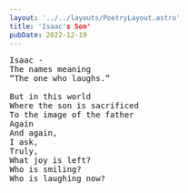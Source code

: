 ```yaml
---
layout: '../../layouts/PoetryLayout.astro'
title: 'Isaac's Son'
pubDate: 2022-12-19
---
```


<pre>
Isaac - 
The names meaning
“The one who laughs.”

But in this world
Where the son is sacrificed 
To the image of the father
Again
And again,
I ask,
Truly,
What joy is left?
Who is smiling?
Who is laughing now?
</pre>